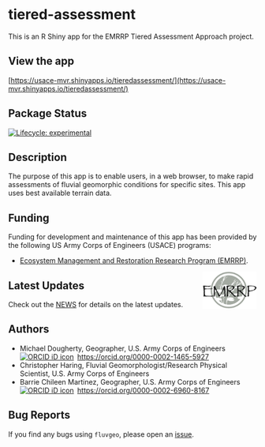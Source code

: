 # tiered-assessment
This is an R Shiny app for the EMRRP Tiered Assessment Approach project.

## View the app
[https://usace-mvr.shinyapps.io/tieredassessment/](https://usace-mvr.shinyapps.io/tieredassessment/)

## Package Status
<!-- badges: start -->
[![Lifecycle: experimental](https://img.shields.io/badge/lifecycle-experimental-orange.svg)](https://lifecycle.r-lib.org/articles/stages.html#experimental)
<!-- badges: end -->

## Description

The purpose of this app is to enable users, in a web browser, to make rapid assessments of fluvial geomorphic conditions for specific sites. This app uses best available terrain data. 

## Funding

Funding for development and maintenance of this app has been
provided by the following US Army Corps of Engineers (USACE) programs:

-   [Ecosystem Management and Restoration Research Program
    (EMRRP)](https://emrrp.el.erdc.dren.mil).

<img src="man/figures/EMRRP_logo_200.png" height=75 align="right" />

## Latest Updates

Check out the [NEWS](NEWS.md) for details on the latest updates.

## Authors

-   Michael Dougherty, Geographer, U.S. Army Corps of Engineers
    <a itemprop="sameAs" content="https://orcid.org/0000-0002-1465-5927" href="https://orcid.org/0000-0002-1465-5927" target="orcid.widget" rel="me noopener noreferrer" style="vertical-align:top;"><img src="https://orcid.org/sites/default/files/images/orcid_16x16.png" style="width:1em;margin-right:.5em;" alt="ORCID iD icon">https://orcid.org/0000-0002-1465-5927</a>
-   Christopher Haring, Fluvial Geomorphologist/Research Physical
    Scientist, U.S. Army Corps of Engineers
-   Barrie Chileen Martinez, Geographer, U.S. Army Corps of Engineers
    <a itemprop="sameAs" content="https://orcid.org/0000-0002-6960-8167" href="https://orcid.org/0000-0002-6960-8167" target="orcid.widget" rel="me noopener noreferrer" style="vertical-align:top;"><img src="https://orcid.org/sites/default/files/images/orcid_16x16.png" style="width:1em;margin-right:.5em;" alt="ORCID iD icon">https://orcid.org/0000-0002-6960-8167</a>
    
## Bug Reports

If you find any bugs using `fluvgeo`, please open an
[issue](https://github.com/FluvialGeomorph/tieredassessment/issues).

